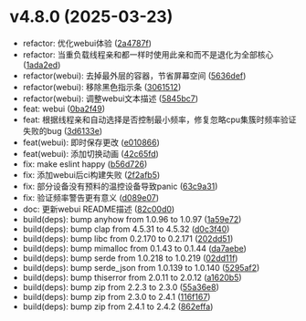 # v4.8.0 (2025-03-23)

* refactor: 优化webui体验 ([2a4787f](https://github.com/shadow3aaa/fas-rs/commit/2a4787f))
* refactor: 当重负载线程亲和都一样时使用此亲和而不是退化为全部核心 ([1ada2ed](https://github.com/shadow3aaa/fas-rs/commit/1ada2ed))
* refactor(webui): 去掉最外层的容器，节省屏幕空间 ([5636def](https://github.com/shadow3aaa/fas-rs/commit/5636def))
* refactor(webui): 移除黑色指示条 ([3061512](https://github.com/shadow3aaa/fas-rs/commit/3061512))
* refactor(webui): 调整webui文本描述 ([5845bc7](https://github.com/shadow3aaa/fas-rs/commit/5845bc7))
* feat: webui ([0ba2f49](https://github.com/shadow3aaa/fas-rs/commit/0ba2f49))
* feat: 根据线程亲和自动选择是否控制最小频率，修复忽略cpu集簇时频率验证失败的bug ([3d6133e](https://github.com/shadow3aaa/fas-rs/commit/3d6133e))
* feat(webui): 即时保存更改 ([e010866](https://github.com/shadow3aaa/fas-rs/commit/e010866))
* feat(webui): 添加切换动画 ([42c65fd](https://github.com/shadow3aaa/fas-rs/commit/42c65fd))
* fix: make eslint happy ([b56d726](https://github.com/shadow3aaa/fas-rs/commit/b56d726))
* fix: 添加webui后ci构建失败 ([2f2afb5](https://github.com/shadow3aaa/fas-rs/commit/2f2afb5))
* fix: 部分设备没有预料的温控设备导致panic ([63c9a31](https://github.com/shadow3aaa/fas-rs/commit/63c9a31))
* fix: 验证频率警告更有意义 ([d089e07](https://github.com/shadow3aaa/fas-rs/commit/d089e07))
* doc: 更新webui README描述 ([82c00d0](https://github.com/shadow3aaa/fas-rs/commit/82c00d0))
* build(deps): bump anyhow from 1.0.96 to 1.0.97 ([1a59e72](https://github.com/shadow3aaa/fas-rs/commit/1a59e72))
* build(deps): bump clap from 4.5.31 to 4.5.32 ([d0c3f40](https://github.com/shadow3aaa/fas-rs/commit/d0c3f40))
* build(deps): bump libc from 0.2.170 to 0.2.171 ([202dd51](https://github.com/shadow3aaa/fas-rs/commit/202dd51))
* build(deps): bump mimalloc from 0.1.43 to 0.1.44 ([da7aebe](https://github.com/shadow3aaa/fas-rs/commit/da7aebe))
* build(deps): bump serde from 1.0.218 to 1.0.219 ([02dd11f](https://github.com/shadow3aaa/fas-rs/commit/02dd11f))
* build(deps): bump serde_json from 1.0.139 to 1.0.140 ([5295af2](https://github.com/shadow3aaa/fas-rs/commit/5295af2))
* build(deps): bump thiserror from 2.0.11 to 2.0.12 ([a1620b5](https://github.com/shadow3aaa/fas-rs/commit/a1620b5))
* build(deps): bump zip from 2.2.3 to 2.3.0 ([55a36e8](https://github.com/shadow3aaa/fas-rs/commit/55a36e8))
* build(deps): bump zip from 2.3.0 to 2.4.1 ([116f167](https://github.com/shadow3aaa/fas-rs/commit/116f167))
* build(deps): bump zip from 2.4.1 to 2.4.2 ([862effa](https://github.com/shadow3aaa/fas-rs/commit/862effa))
